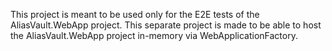 This project is meant to be used only for the E2E tests of the AliasVault.WebApp project.
This separate project is made to be able to host the AliasVault.WebApp project in-memory via WebApplicationFactory.
